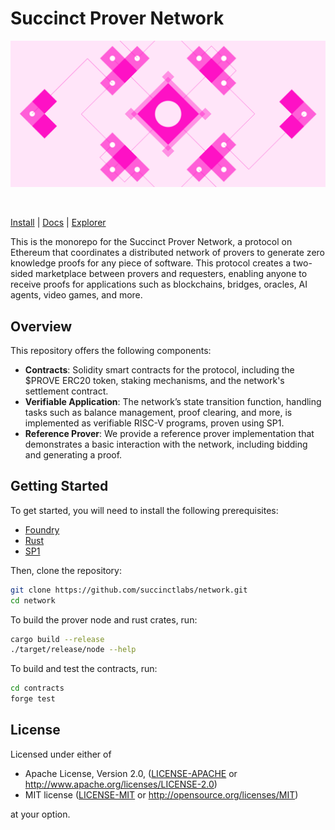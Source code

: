 # Succinct Prover Network

<div>
  <img src=".github/assets/banner.png" alt="Succinct Banner" />

  &nbsp;

[gha-badge]: https://img.shields.io/github/actions/workflow/status/succinctlabs/network/pr.yml?branch=main
[gha-url]: https://github.com/foundry-rs/foundry/actions
[tg-badge]: https://img.shields.io/endpoint?color=neon&logo=telegram&label=chat&style=flat-square&url=https%3A%2F%2Ftg.sumanjay.workers.dev%2Ffoundry_rs
[tg-url]: https://t.me/foundry_rs

[Install](https://getfoundry.sh/getting-started/installation)
| [Docs](https://docs.succinct.xyz/docs/network/introduction)
| [Explorer](https://explorer.succinct.xyz/)

</div>

This is the monorepo for the Succinct Prover Network, a protocol on Ethereum that coordinates a 
distributed network of provers to generate zero knowledge proofs for any piece of software. This 
protocol creates a two-sided marketplace between provers and requesters, enabling anyone to receive 
proofs for applications such as blockchains, bridges, oracles, AI agents, video games, and more.

## Overview

This repository offers the following components:

- **Contracts**: Solidity smart contracts for the protocol, including the $PROVE ERC20 token, 
staking mechanisms, and the network's settlement contract.
- **Verifiable Application**: The network’s state transition function, handling tasks such as balance
management, proof clearing, and more, is implemented as verifiable RISC-V programs, proven using SP1.
- **Reference Prover**: We provide a reference prover implementation that demonstrates a basic 
interaction with the network, including bidding and generating a proof.

## Getting Started


To get started, you will need to install the following prerequisites:


- [Foundry](https://book.getfoundry.sh/)
- [Rust](https://www.rust-lang.org/tools/install)
- [SP1](https://docs.succinct.xyz/docs/sp1/getting-started/install)

Then, clone the repository:

```bash
git clone https://github.com/succinctlabs/network.git
cd network
```

To build the prover node and rust crates, run:

```bash
cargo build --release
./target/release/node --help
```

To build and test the contracts, run:

```bash
cd contracts
forge test
```

## License

Licensed under either of

* Apache License, Version 2.0, ([LICENSE-APACHE](LICENSE-APACHE) or http://www.apache.org/licenses/LICENSE-2.0)
* MIT license ([LICENSE-MIT](LICENSE-MIT) or http://opensource.org/licenses/MIT)

at your option.